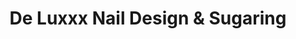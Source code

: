 ---
title: "De Luxxx Nail Design & Sugaring"
url: /augsburg/de-luxxx-nail-design-und-sugaring/
shop: Kosmetik
---